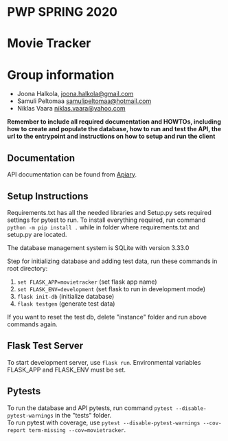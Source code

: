 # PWP SPRING 2020
# Movie Tracker
# Group information
* Joona Halkola, joona.halkola@gmail.com
* Samuli Peltomaa samulipeltomaa@hotmail.com
* Niklas Vaara niklas.vaara@yahoo.com

__Remember to include all required documentation and HOWTOs, including how to create and populate the database, how to run and test the API, the url to the entrypoint and instructions on how to setup and run the client__

## Documentation

API documentation can be found from [Apiary](https://movietrackerapi.docs.apiary.io/#).

## Setup Instructions

Requirements.txt has all the needed libraries and Setup.py sets required settings for pytest to run. To install everything required, run command `python -m pip install .` while in folder where requirements.txt and setup.py are located.

The database management system is SQLite with version 3.33.0

Step for initializing database and adding test data, run these commands in root directory:  
1. `set FLASK_APP=movietracker` (set flask app name)  
2. `set FLASK_ENV=development` (set flask to run in development mode)  
3. `flask init-db` (initialize database)  
4. `flask testgen` (generate test data)  

If you want to reset the test db, delete "instance" folder and run above commands again.

## Flask Test Server
 
To start development server, use `flask run`. Environmental variables FLASK_APP and FLASK_ENV must be set.

## Pytests

To run the database and API pytests, run command `pytest --disable-pytest-warnings` in the "tests" folder.  
To run pytest with coverage, use `pytest --disable-pytest-warnings --cov-report term-missing --cov=movietracker`.
